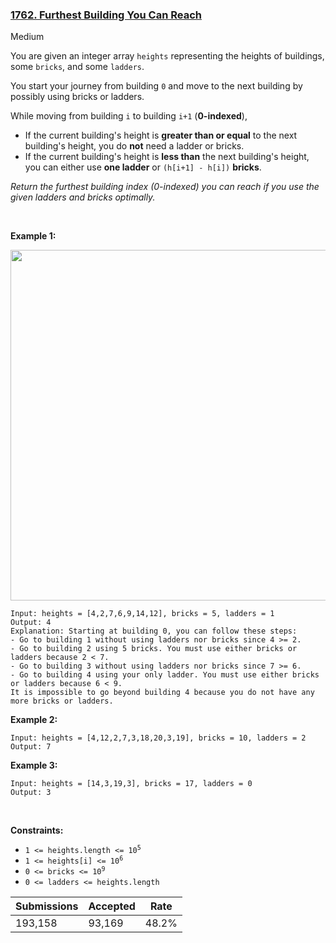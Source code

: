 ### [1762. Furthest Building You Can Reach](https://leetcode.com/problems/furthest-building-you-can-reach/)

Medium

You are given an integer array `` heights `` representing the heights of buildings, some `` bricks ``, and some `` ladders ``.

You start your journey from building `` 0 `` and move to the next building by possibly using bricks or ladders.

While moving from building `` i `` to building `` i+1 `` (__0-indexed__),

*   If the current building's height is __greater than or equal__ to the next building's height, you do __not__ need a ladder or bricks.
*   If the current building's height is __less than__ the next building's height, you can either use __one ladder__ or `` (h[i+1] - h[i]) `` __bricks__.

_Return the furthest building index (0-indexed) you can reach if you use the given ladders and bricks optimally._

 

__Example 1:__

<img alt="" src="https://assets.leetcode.com/uploads/2020/10/27/q4.gif" style="width: 562px; height: 561px;"/>

```
Input: heights = [4,2,7,6,9,14,12], bricks = 5, ladders = 1
Output: 4
Explanation: Starting at building 0, you can follow these steps:
- Go to building 1 without using ladders nor bricks since 4 >= 2.
- Go to building 2 using 5 bricks. You must use either bricks or ladders because 2 < 7.
- Go to building 3 without using ladders nor bricks since 7 >= 6.
- Go to building 4 using your only ladder. You must use either bricks or ladders because 6 < 9.
It is impossible to go beyond building 4 because you do not have any more bricks or ladders.
```

__Example 2:__

```
Input: heights = [4,12,2,7,3,18,20,3,19], bricks = 10, ladders = 2
Output: 7
```

__Example 3:__

```
Input: heights = [14,3,19,3], bricks = 17, ladders = 0
Output: 3
```

 

__Constraints:__

*   <code>1 <= heights.length <= 10<sup>5</sup></code>
*   <code>1 <= heights[i] <= 10<sup>6</sup></code>
*   <code>0 <= bricks <= 10<sup>9</sup></code>
*   `` 0 <= ladders <= heights.length ``

| Submissions    | Accepted     | Rate   |
| -------------- | ------------ | ------ |
| 193,158 | 93,169 | 48.2% |